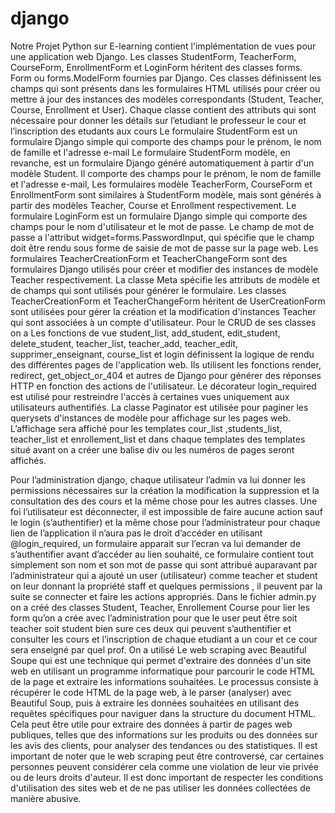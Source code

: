 # django
Notre Projet Python sur E-learning contient l'implémentation de vues pour une application web Django.
Les classes StudentForm, TeacherForm, CourseForm, EnrollmentForm et LoginForm héritent des classes forms. Form ou forms.ModelForm fournies par Django. Ces classes définissent les champs qui sont présents dans les formulaires HTML utilisés pour créer ou mettre à jour des instances des modèles correspondants (Student, Teacher, Course, Enrollment et User). Chaque classe contient des attributs qui sont nécessaire pour donner les détails sur l’etudiant le professeur le cour et l’inscription des etudants aux cours
Le formulaire StudentForm est un formulaire Django simple qui comporte des champs pour le prénom, le nom de famille et l'adresse e-mail
Le formulaire StudentForm modèle, en revanche, est un formulaire Django généré automatiquement à partir d'un modèle Student. Il comporte des champs pour le prénom, le nom de famille et l'adresse e-mail, 
Les formulaires modèle TeacherForm, CourseForm et EnrollmentForm sont similaires à StudentForm modèle, mais sont générés à partir des modèles Teacher, Course et Enrollment respectivement.
Le formulaire LoginForm est un formulaire Django simple qui comporte des champs pour le nom d'utilisateur et le mot de passe. Le champ de mot de passe a l'attribut widget=forms.PasswordInput, qui spécifie que le champ doit être rendu sous forme de saisie de mot de passe sur la page web.
Les formulaires TeacherCreationForm et TeacherChangeForm sont des formulaires Django utilisés pour créer et modifier des instances de modèle Teacher respectivement. La classe Meta spécifie les attributs de modèle et de champs qui sont utilisés pour générer le formulaire.
Les classes TeacherCreationForm et TeacherChangeForm héritent de UserCreationForm sont utilisées pour gérer la création et la modification d'instances Teacher qui sont associées à un compte d'utilisateur. 
Pour le CRUD de ses classes on a Les fonctions de vue student_list, add_student, edit_student, delete_student, teacher_list, teacher_add, teacher_edit, supprimer_enseignant, course_list et login définissent la logique de rendu des différentes pages de l'application web. Ils utilisent les fonctions render, redirect, get_object_or_404 et autres de Django pour générer des réponses HTTP en fonction des actions de l'utilisateur.
Le décorateur login_required est utilisé pour restreindre l'accès à certaines vues uniquement aux utilisateurs authentifiés.
 La classe Paginator est utilisée pour paginer les querysets d'instances de modèle pour affichage sur les pages web. L’affichage sera affiché pour les templates cour_list ,students_list, teacher_list et enrollement_list  et dans chaque templates des templates situé avant on a créer une balise div ou les numéros de pages seront affichés.


Pour l’administration django, chaque utilisateur l’admin va lui donner les permissions nécessaires sur la création la modification la suppression et la consultation des des cours et la même chose pour les autres classes. Une foi l’utilisateur est déconnecter, il est impossible de faire aucune action sauf le login (s’authentifier) et la même chose pour l’administrateur pour chaque lien de l’application il n’aura pas le droit d’accéder en utilisant @login_required, un formulaire apparait sur l’ecran va lui demander de s’authentifier avant d’accéder au lien souhaité, ce formulaire contient tout simplement son nom et son mot de passe qui sont attribué auparavant par l’administrateur qui a ajouté un user (utilisateur) comme teacher et student on leur donnant la propriété staff et quelques permissions , il peuvent par la suite se connecter et faire les actions appropriés. 
Dans le fichier admin.py  on a créé des classes Student, Teacher, Enrollement Course pour lier les form qu’on a crée avec l’administration pour que le user peut être soit teacher soit student bien sure ces deux qui peuvent s’authentifier et consulter les cours et l’inscription de chaque etudiant a un cour et ce cour sera enseigné par quel prof. 
On a utilisé  Le web scraping avec Beautiful Soupe qui est une technique qui permet d'extraire des données d'un site web en utilisant un programme informatique pour parcourir le code HTML de la page et extraire les informations souhaitées.
Le processus consiste à récupérer le code HTML de la page web, à le parser (analyser) avec Beautiful Soup, puis à extraire les données souhaitées en utilisant des requêtes spécifiques pour naviguer dans la structure du document HTML.
Cela peut être utile pour extraire des données à partir de pages web publiques, telles que des informations sur les produits ou des données sur les avis des clients, pour analyser des tendances ou des statistiques.
Il est important de noter que le web scraping peut être controversé, car certaines personnes peuvent considérer cela comme une violation de leur vie privée ou de leurs droits d'auteur. Il est donc important de respecter les conditions d'utilisation des sites web et de ne pas utiliser les données collectées de manière abusive.
